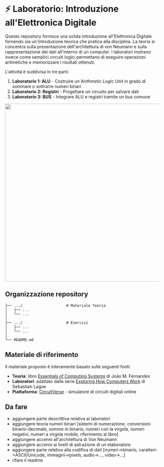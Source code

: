 # ⚡ Laboratorio: Introduzione all'Elettronica Digitale

Questo repository fornisce una solida introduzione all'Elettronica Digitale fornendo sia un'introduzione teorica che pratica alla disciplina.
La teoria si concentra sulla presentazione dell'architettura di von Neumann e sulla rappresentazione dei dati all'interno di un computer.
I laboratori motrano invece come semplici circuiti logici permettano di eseguire operazioni aritmetiche e memorizzare i risultati ottenuti.

L'attività è suddivisa in tre parti:
1. **Laboratorio 1: ALU** - Costruire un'*Arithmetic Logic Unit* in grado di sommare o sottrarre numeri binari
2. **Laboratorio 2: Registri** - Progettare un circuito per salvare dati
3. **Laboratorio 3: BUS** - Integrare ALU e registri tramite un bus comune

<p align="center">
<img width="1886" height="582" alt="new" src="https://github.com/user-attachments/assets/1d168d45-9905-415b-809b-f319f0ea5ccd" />
</p>

## Organizzazione repository

```
├── .../                    # Materiale Teoria
│   ├── ...
│   └── ...
│ 
├── .../                    # Esercizi
│   ├── ...
│   └── ...
|
└── README.md
```

## Materiale di riferimento
Il materiale proposto è interamente basato sulle seguenti fonti:
- **Teoria**: libro [Essentials of Computing Systems](https://ebooks.uminho.pt/index.php/uminho/catalog/view/33/128/1262-1) di João M. Fernandes
- **Laboratori**: adattato dalla serie [Exploring How Computers Work](https://www.youtube.com/playlist?list=PLFt_AvWsXl0dPhqVsKt1Ni_46ARyiCGSq) di Sebastian Lague
- **Piattaforma**: [CircuitVerse](https://circuitverse.org/) - simulatore di circuiti digitali online

## Da fare
- aggiungere parte descrittiva relativa ai laboratori
- aggiungere teoria numeri binari [sistemi di numerazione, conversioni binario-decimale, somme in binario, numeri con la virgola, numeri negativi, numeri a virgola mobile, riferimento al libro]
- aggiungere accenni all'architettura di Von Neumann
- aggiungere accenni ai livelli di astrazione di un elaboratore
- aggiungere parte relativa alla codifica di dati [numeri->binario, caratteri->ASCII/Unicode, immagini->pixels, audio->..., video->...]
- rifare il readme
